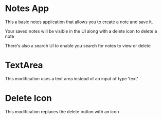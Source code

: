 # Notes App
This a basic notes application that allows you to create a note and save it.

Your saved notes will be visible in the UI along with a delete icon to delete a note

There's also a search UI to enable you search for notes to view or delete

# TextArea
This modification uses a text area instead of an input of type 'text'

# Delete Icon
This modification replaces the delete button with an icon
